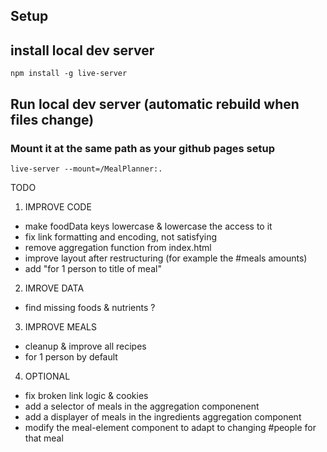 
## Setup




## install local dev server

```
npm install -g live-server
```

## Run local dev server (automatic rebuild when files change)
### Mount it at the same path as your github pages setup
```
live-server --mount=/MealPlanner:.
```


TODO




1) IMPROVE CODE
- make foodData keys lowercase & lowercase the access to it
- fix link formatting and encoding, not satisfying
- remove aggregation function from index.html
- improve layout after restructuring (for example the #meals amounts)
- add "for 1 person to title of meal"

2) IMROVE DATA
- find missing foods & nutrients ?

3) IMPROVE MEALS
- cleanup & improve all recipes
- for 1 person by default

4) OPTIONAL
- fix broken link logic & cookies
- add a selector of meals in the aggregation componenent
- add a displayer of meals in the ingredients aggregation component
- modify the meal-element component to adapt to changing #people for that meal


